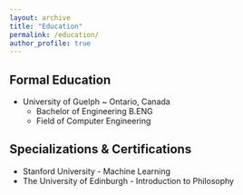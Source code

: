 ```yaml
---
layout: archive
title: "Education"
permalink: /education/
author_profile: true
---
```


## Formal Education
* University of Guelph ~ Ontario, Canada
  * Bachelor of Engineering B.ENG
  * Field of Computer Engineering
  
## Specializations & Certifications
* Stanford University - Machine Learning  
* The University of Edinburgh - Introduction to Philosophy
  
